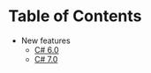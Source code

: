 # Table of Contents
* New features
    * [C# 6.0](csharp-6-0-new-features.md)
    * [C# 7.0](csharp-7-0-new-features.md)

